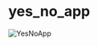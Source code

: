 # yes_no_app

![YesNoApp](https://github.com/CATAAA233/yes_no_app/assets/76543629/df7397b9-8689-41b9-9184-de7d19ba336f)


